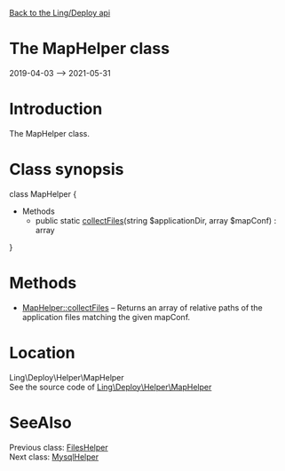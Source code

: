 [Back to the Ling/Deploy api](https://github.com/lingtalfi/Deploy/blob/master/doc/api/Ling/Deploy.md)



The MapHelper class
================
2019-04-03 --> 2021-05-31






Introduction
============

The MapHelper class.



Class synopsis
==============


class <span class="pl-k">MapHelper</span>  {

- Methods
    - public static [collectFiles](https://github.com/lingtalfi/Deploy/blob/master/doc/api/Ling/Deploy/Helper/MapHelper/collectFiles.md)(string $applicationDir, array $mapConf) : array

}






Methods
==============

- [MapHelper::collectFiles](https://github.com/lingtalfi/Deploy/blob/master/doc/api/Ling/Deploy/Helper/MapHelper/collectFiles.md) &ndash; Returns an array of relative paths of the application files matching the given mapConf.





Location
=============
Ling\Deploy\Helper\MapHelper<br>
See the source code of [Ling\Deploy\Helper\MapHelper](https://github.com/lingtalfi/Deploy/blob/master/Helper/MapHelper.php)



SeeAlso
==============
Previous class: [FilesHelper](https://github.com/lingtalfi/Deploy/blob/master/doc/api/Ling/Deploy/Helper/FilesHelper.md)<br>Next class: [MysqlHelper](https://github.com/lingtalfi/Deploy/blob/master/doc/api/Ling/Deploy/Helper/MysqlHelper.md)<br>
